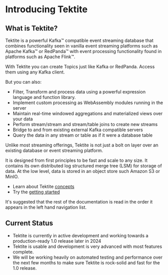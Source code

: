 # Introducing Tektite

## What is Tektite?

Tektite is a powerful Kafka™ compatible event streaming database that combines functionality seen in vanilla
event streaming platforms such as Apache Kafka™ or RedPanda™ with event processing functionality found in platforms such as
Apache Flink™.

With Tektite you can create Topics just like Kafka or RedPanda. Access them using any Kafka client.

But you can also:

* Filter, Transform and process data using a powerful expression language and function library.
* Implement custom processing as WebAssembly modules running in the server
* Maintain real-time windowed aggregations and materialized views over your data
* Perform stream/stream and stream/table joins to create new streams
* Bridge to and from existing external Kafka compatible servers
* Query the data in any stream or table as if it were a database table

Unlike most streaming offerings, Tektite is not just a bolt on layer over an existing database or event streaming platform.

It is designed from first principles to be fast and scale to any size. It contains its own distributed log structured merge
tree (LSM) for storage of data. At the low level, data is stored in an object store such Amazon S3 or MinIO.

* Learn about Tektite [concepts](conceptual_model.md)
* Try the [getting started](getting_started.md)

It's suggested that the rest of the documentation is read in the order it appears in the left hand navigation list.

## Current Status

* Tektite is currently in active development and working towards a production-ready 1.0 release later in 2024
* Tektite is usable and development is very advanced with most features complete.
* We will be working heavily on automated testing and performance over the next few months to make sure Tektite is rock-solid and fast for the 1.0 release.
